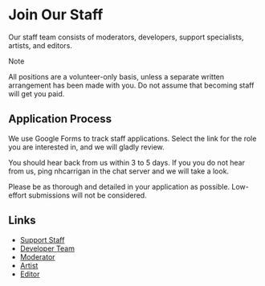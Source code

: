 # Join Our Staff

Our staff team consists of moderators, developers, support specialists, artists, and editors.

> [!NOTE]
> All positions are a volunteer-only basis, unless a separate written arrangement has been made with you. Do not assume that becoming staff will get you paid.

## Application Process

We use Google Forms to track staff applications. Select the link for the role you are interested in, and we will gladly review.

You should hear back from us within 3 to 5 days. If you you do not hear from us, ping nhcarrigan in the chat server and we will take a look.

Please be as thorough and detailed in your application as possible. Low-effort submissions will not be considered.

## Links

- [Support Staff](https://docs.google.com/forms/d/e/1FAIpQLSdAYuar2rWXD3sDmjI3P17k8-Nyn-sTvwbSI2LrpeM_cY0fmA/viewform?usp=sf_link)
- [Developer Team](https://docs.google.com/forms/d/e/1FAIpQLSdfFmmesgMNKzwtrPC3heLPdkKWGr1u05HQmFltDa5G7XdSXA/viewform?usp=sf_link)
- [Moderator](https://docs.google.com/forms/d/e/1FAIpQLSdSvrJpHk9LsD9mtyR0zk_Rn9ZUqP9IDJorwFHvu9EYPd28bA/viewform?usp=sf_link)
- [Artist](https://docs.google.com/forms/d/e/1FAIpQLSfkBb5BrjLcUZxZueAunRQrvNFV282P5oByQ06liKBKf8LCyQ/viewform?usp=sf_link)
- [Editor](https://docs.google.com/forms/d/e/1FAIpQLScp8m6-NsWzyYf-Mkq5QIKiaUAZI0FS-UQNBw932aNqnU_mag/viewform?usp=sf_link)
